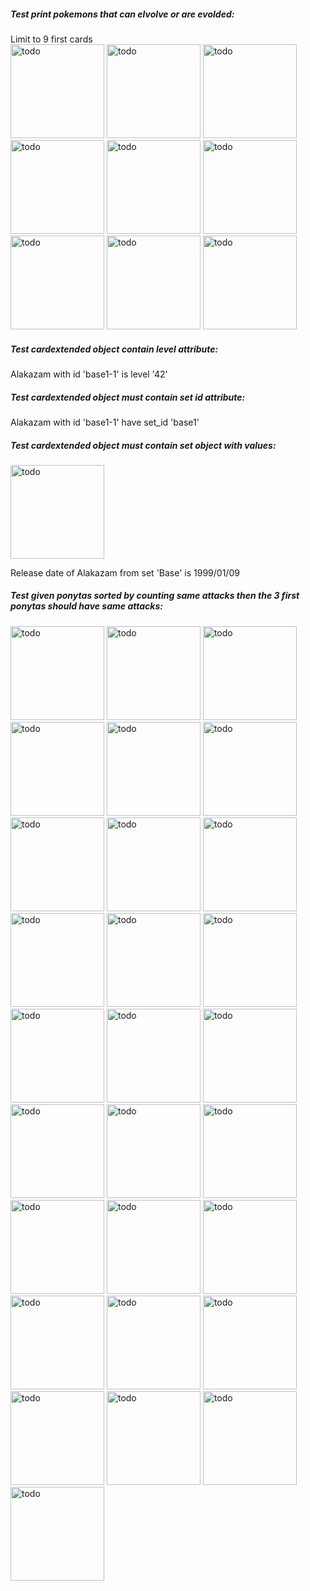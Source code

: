 

##### Test print pokemons that can elvolve or are evolded:

Limit to 9 first cards
<br/> <img src="https://images.pokemontcg.io/base1/44.png" alt="todo" height="150px"> <img src="https://images.pokemontcg.io/base1/30.png" alt="todo" height="150px"> <img src="https://images.pokemontcg.io/base1/15.png" alt="todo" height="150px">
<br/> <img src="https://images.pokemontcg.io/base1/46.png" alt="todo" height="150px"> <img src="https://images.pokemontcg.io/base1/24.png" alt="todo" height="150px"> <img src="https://images.pokemontcg.io/base1/4.png" alt="todo" height="150px">
<br/> <img src="https://images.pokemontcg.io/base1/63.png" alt="todo" height="150px"> <img src="https://images.pokemontcg.io/base1/42.png" alt="todo" height="150px"> <img src="https://images.pokemontcg.io/base1/2.png" alt="todo" height="150px">

##### Test cardextended object contain level attribute:

Alakazam with id 'base1-1' is level '42'

##### Test cardextended object must contain set id attribute:

Alakazam with id 'base1-1' have  set_id 'base1'

##### Test cardextended object must contain set object with values:

<img src="https://images.pokemontcg.io/base1/1.png" alt="todo" height="150px">

Release date of Alakazam from set 'Base' is 1999/01/09

##### Test given ponytas sorted by counting same attacks then the 3 first ponytas should have same attacks:

<img src="https://images.pokemontcg.io/base1/60.png" alt="todo" height="150px"> <img src="https://images.pokemontcg.io/base6/87.png" alt="todo" height="150px"> <img src="https://images.pokemontcg.io/xy12/19.png" alt="todo" height="150px"> <img src="https://images.pokemontcg.io/swsh1/81.png" alt="todo" height="150px"> <img src="https://images.pokemontcg.io/swsh45sv/SV047.png" alt="todo" height="150px"> <img src="https://images.pokemontcg.io/g1/14.png" alt="todo" height="150px"> <img src="https://images.pokemontcg.io/xy2/14.png" alt="todo" height="150px"> <img src="https://images.pokemontcg.io/swsh12/21.png" alt="todo" height="150px"> <img src="https://images.pokemontcg.io/pl4/72.png" alt="todo" height="150px"> <img src="https://images.pokemontcg.io/dp1/94.png" alt="todo" height="150px"> <img src="https://images.pokemontcg.io/ecard2/102.png" alt="todo" height="150px"> <img src="https://images.pokemontcg.io/ex6/76.png" alt="todo" height="150px"> <img src="https://images.pokemontcg.io/dp7/71.png" alt="todo" height="150px"> <img src="https://images.pokemontcg.io/ecard1/126.png" alt="todo" height="150px"> <img src="https://images.pokemontcg.io/xy11/16.png" alt="todo" height="150px"> <img src="https://images.pokemontcg.io/hgss4/72.png" alt="todo" height="150px"> <img src="https://images.pokemontcg.io/sm12/23.png" alt="todo" height="150px"> <img src="https://images.pokemontcg.io/sm9/17.png" alt="todo" height="150px"> <img src="https://images.pokemontcg.io/gym2/64.png" alt="todo" height="150px"> <img src="https://images.pokemontcg.io/swshp/SWSH013.png" alt="todo" height="150px"> <img src="https://images.pokemontcg.io/ex11/78.png" alt="todo" height="150px"> <img src="https://images.pokemontcg.io/swsh10/21.png" alt="todo" height="150px"> <img src="https://images.pokemontcg.io/base5/64.png" alt="todo" height="150px"> <img src="https://images.pokemontcg.io/sv3pt5/77.png" alt="todo" height="150px"> <img src="https://images.pokemontcg.io/sv5/26.png" alt="todo" height="150px"> <img src="https://images.pokemontcg.io/pl4/SH11.png" alt="todo" height="150px"> <img src="https://images.pokemontcg.io/pl4/46.png" alt="todo" height="150px"> <img src="https://images.pokemontcg.io/gym1/63.png" alt="todo" height="150px">